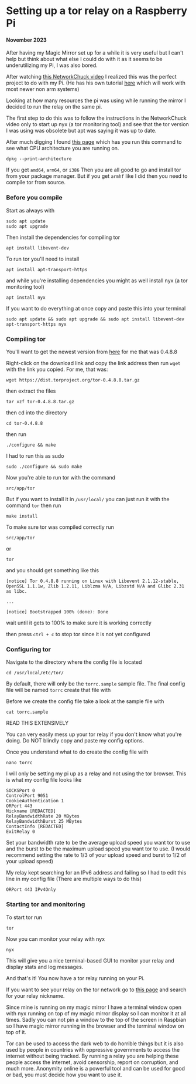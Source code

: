 # Setting up a tor relay on a Raspberry Pi
#### November 2023
After having my Magic Mirror set up for a while it is very useful but I can't help but think about what else I could do with it as it seems to be underutilizing my Pi, I was also bored.

After watching [this NetworkChuck video](https://www.youtube.com/watch?v=tBnJRraXDc0) I realized this was the perfect project to do with my Pi. (He has his own tutorial [here](https://academy.networkchuck.com/blog/run-a-tor-relay) which will work with most newer non arm systems)

Looking at how many resources the pi was using while running the mirror I decided to run the relay on the same pi. 

The first step to do this was to follow the instructions in the NetworkChuck video only to start up nyx (a tor monitoring tool) and see that the tor version I was using was obsolete but apt was saying it was up to date.


After much digging I found [this page](https://support.torproject.org/apt/tor-deb-repo/) which has you run this command to see what CPU architecture you are running on.

```
dpkg --print-architecture
```

If you get ```amd64```, ```arm64```, or ```i386``` Then you are all good to go and install tor from your package manager. But if you get ```armhf``` like I did then you need to compile tor from source.

### Before you compile

Start as always with 

```
sudo apt update
sudo apt upgrade
```

Then install the dependencies for compiling tor

```
apt install libevent-dev
```

To run tor you'll need to install 

```
apt install apt-transport-https
```

and while you're installing dependencies you might as well install nyx (a tor monitoring tool)

```
apt install nyx
```

If you want to do everything at once copy and paste this into your terminal

```
sudo apt update && sudo apt upgrade && sudo apt install libevent-dev apt-transport-https nyx
```


### Compiling tor

You'll want to get the newest version from [here](https://www.torproject.org/download/tor/) for me that was 0.4.8.8

Right-click on the download link and copy the link address then run ```wget``` with the link you copied. For me, that was:

```
wget https://dist.torproject.org/tor-0.4.8.8.tar.gz
```

then extract the files

```
tar xzf tor-0.4.8.8.tar.gz
```

then cd into the directory

```
cd tor-0.4.8.8
```

then run 

```
./configure && make
```
I had to run this as sudo
    
```
sudo ./configure && sudo make
```

Now you're able to run tor with the command 

```
src/app/tor
```

But if you want to install it in ```/usr/local/``` you can just run it with the command ```tor``` then run

```
make install
```

To make sure tor was compiled correctly run

```
src/app/tor
```
or
```
tor
```

and you should get something like this

```
[notice] Tor 0.4.8.8 running on Linux with Libevent 2.1.12-stable, OpenSSL 1.1.1w, Zlib 1.2.11, Liblzma N/A, Libzstd N/A and Glibc 2.31 as libc.

...

[notice] Bootstrapped 100% (done): Done
```

wait until it gets to 100% to make sure it is working correctly

then press ```ctrl + c``` to stop tor since it is not yet configured


### Configuring tor

Navigate to the directory where the config file is located

```
cd /usr/local/etc/tor/
```

By default, there will only be the ```torrc.sample``` sample file. The final config file will be named ```torrc``` create that file with 

Before we create the config file take a look at the sample file with 

```
cat torrc.sample
```

READ THIS EXTENSIVELY

You can very easily mess up your tor relay if you don't know what you're doing. Do NOT blindly copy and paste my config options.

Once you understand what to do create the config file with 

```
nano torrc
```

I will only be setting my pi up as a relay and not using the tor browser. This is what my config file looks like

```
SOCKSPort 0
ControlPort 9051
CookieAuthentication 1
ORPort 443
Nickname [REDACTED]
RelayBandwidthRate 20 MBytes
RelayBandwidthBurst 25 MBytes
ContactInfo [REDACTED]
ExitRelay 0
```

Set your bandwidth rate to be the average upload speed you want tor to use and the burst to be the maximum upload speed you want tor to use. (I would recommend setting the rate to 1/3 of your upload speed and burst to 1/2 of your upload speed)

My relay kept searching for an IPv6 address and failing so I had to edit this line in my config file (There are multiple ways to do this)

```
ORPort 443 IPv4Only
```


### Starting tor and monitoring

To start tor run

```
tor
```


Now you can monitor your relay with nyx

```
nyx
```

This will give you a nice terminal-based GUI to monitor your relay and display stats and log messages.

And that's it! You now have a tor relay running on your Pi. 

If you want to see your relay on the tor network go to [this page](https://metrics.torproject.org/rs.html#search/) and search for your relay nickname.

Since mine is running on my magic mirror I have a terminal window open with nyx running on top of my magic mirror display so I can monitor it at all times. Sadly you can not pin a window to the top of the screen in Raspbian so I have magic mirror running in the browser and the terminal window on top of it. 



Tor can be used to access the dark web to do horrible things but it is also used by people in countries with oppressive governments to access the internet without being tracked. By running a relay you are helping these people access the internet, avoid censorship, report on corruption, and much more. Anonymity online is a powerful tool and can be used for good or bad, you must decide how you want to use it.